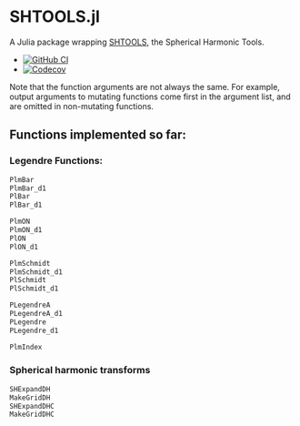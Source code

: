 # SHTOOLS.jl

A Julia package wrapping
[SHTOOLS](https://github.com/SHTOOLS/SHTOOLS), the Spherical Harmonic
Tools.

* [![GitHub
  CI](https://github.com/eschnett/SHTOOLS.jl/workflows/CI/badge.svg)](https://github.com/eschnett/SHTOOLS.jl/actions)
* [![Codecov](https://codecov.io/gh/eschnett/SHTOOLS.jl/branch/main/graph/badge.svg)](https://codecov.io/gh/eschnett/SHTOOLS.jl)

Note that the function arguments are not always the same. For example,
output arguments to mutating functions come first in the argument
list, and are omitted in non-mutating functions.

## Functions implemented so far:

### Legendre Functions:

```Julia
PlmBar
PlmBar_d1
PlBar
PlBar_d1

PlmON
PlmON_d1
PlON
PlON_d1

PlmSchmidt
PlmSchmidt_d1
PlSchmidt
PlSchmidt_d1

PLegendreA
PLegendreA_d1
PLegendre
PLegendre_d1

PlmIndex
```

### Spherical harmonic transforms

```Julia
SHExpandDH
MakeGridDH
SHExpandDHC
MakeGridDHC
```
